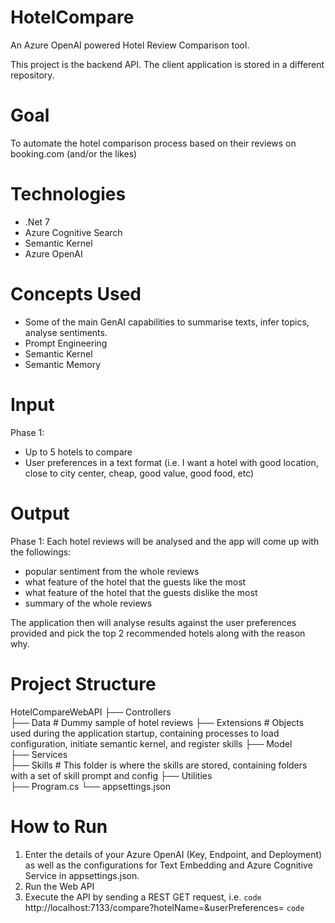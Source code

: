 # HotelCompare
An Azure OpenAI powered Hotel Review Comparison tool.

This project is the backend API. The client application is stored in a different repository.

# Goal
To automate the hotel comparison process based on their reviews on booking.com (and/or the likes)

# Technologies 
- .Net 7
- Azure Cognitive Search
- Semantic Kernel
- Azure OpenAI

# Concepts Used
- Some of the main GenAI capabilities to summarise texts, infer topics, analyse sentiments.
- Prompt Engineering
- Semantic Kernel
- Semantic Memory

# Input 
Phase 1:
- Up to 5 hotels to compare
- User preferences in a text format (i.e. I want a hotel with good location, close to city center, cheap, good value, good food, etc)

# Output 
Phase 1: Each hotel reviews will be analysed and the app will come up with the followings:
- popular sentiment from the whole reviews
- what feature of the hotel that the guests like the most
- what feature of the hotel that the guests dislike the most
- summary of the whole reviews

The application then will analyse results against the user preferences provided and pick the top 2 recommended hotels along with the reason why.

# Project Structure
HotelCompareWebAPI
├── Controllers             
├── Data            # Dummy sample of hotel reviews
├── Extensions      # Objects used during the application startup, containing processes to load configuration, initiate semantic kernel, and register skills
├── Model                   
├── Services                
├── Skills          # This folder is where the skills are stored, containing folders with a set of skill prompt and config
├── Utilities        
├── Program.cs
└── appsettings.json

# How to Run
1. Enter the details of your Azure OpenAI (Key, Endpoint, and Deployment) as well as the configurations for Text Embedding and Azure Cognitive Service in appsettings.json.
2. Run the Web API
3. Execute the API by sending a REST GET request, i.e. 	`code` http://localhost:7133/compare?hotelName=<hotel names separated by comma>&userPreferences=<user preferences as text> 	`code`
